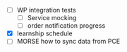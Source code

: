 - [ ] WP integration tests
	- [ ] Service mocking
	- [ ] order notification progress
- [x] learnship schedule
- [ ] MORSE how to sync data from PCE